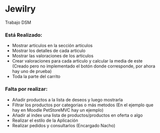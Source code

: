 # Jewilry
Trabajo DSM

### Está Realizado:
  - Mostrar articulos en la sección articulos
  - Mostrar los detalles de cada articulo
  - Mostrar las valoraciones de los articulos
  - Crear valoraciones para cada articulo y calcular la media de este (Creado pero no implementado el botón donde corresponde, por ahora hay uno de prueba)
  - Toda la parte del carrito
  
### Falta por realizar:
  - Añadir productos a la lista de deseos y luego mostrarla
  - Filtrar los productos por categorias o más metodos (En el ejemplo que hay en Moodle PetStoreMVC hay un ejemplo)
  - Añadir al index una lista de productos/productos en oferta o algo
  - Realizar el estilo de la Aplicación
  - Realizar pedidos y consultarlos (Encargado Nacho)

  
